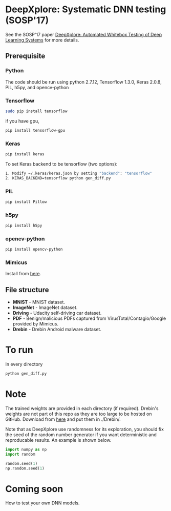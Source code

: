 # DeepXplore: Systematic DNN testing  (SOSP'17)
See the SOSP'17 paper [DeepXplore: Automated Whitebox Testing of Deep Learning Systems](http://www.cs.columbia.edu/~suman/docs/deepxplore.pdf) for more details.
## Prerequisite
### Python
The code should be run using python 2.7.12, Tensorflow 1.3.0, Keras 2.0.8, PIL, h5py, and opencv-python

### Tensorflow
```bash
sudo pip install tensorflow
```
if you have gpu,
```bash
pip install tensorflow-gpu
```

### Keras
```bash
pip install keras
```
To set Keras backend to be tensorflow (two options):
```bash
1. Modify ~/.keras/keras.json by setting "backend": "tensorflow"
2. KERAS_BACKEND=tensorflow python gen_diff.py
```

### PIL
```bash
pip install Pillow
```

### h5py
```bash
pip install h5py
```

### opencv-python
```bash
pip install opencv-python
```

### Mimicus
Install from [here](https://github.com/srndic/mimicus).

## File structure
+ **MNIST** - MNIST dataset.
+ **ImageNet** - ImageNet dataset.
+ **Driving** - Udacity self-driving car dataset.
+ **PDF** - Benign/malicious PDFs captured from VirusTotal/Contagio/Google provided by Mimicus.
+ **Drebin** - Drebin Android malware dataset.

# To run
In every directory
```bash
python gen_diff.py
```

# Note
The trained weights are provided in each directory (if required).
Drebin's weights are not part of this repo as they are too large to be hosted on GitHub. Download from [here](https://drive.google.com/drive/folders/0B4otJeEcboCaQzFpYkJwb2h3WG8?resourcekey=0-ns2toseJWe6qVS0nOl6rnw&usp=sharing) and put them in ./Drebin/.

Note that as DeepXplore use randomness for its exploration, you should fix the seed of the random number generator if you want deterministic and reproducable results. An example is shown below.   
```python
import numpy as np
import random

random.seed(1)
np.random.seed(1)
```

# Coming soon
How to test your own DNN models.
